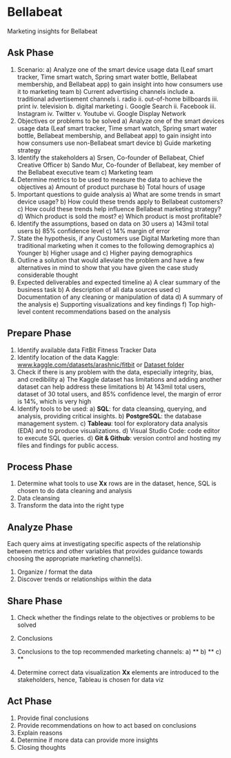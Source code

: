 # Bellabeat
Marketing insights for Bellabeat


## Ask Phase
1)	Scenario:
a)	Analyze one of the smart device usage data (Leaf smart tracker, Time smart watch, Spring smart water bottle, Bellabeat membership, and Bellabeat app) to gain insight into how consumers use it to marketing team
b)	Current advertising channels include
a.	traditional advertisement channels
i.	radio
ii.	out-of-home billboards
iii.	print
iv.	television
b.	digital marketing
i.	Google Search
ii.	Facebook
iii.	Instagram
iv.	Twitter
v.	Youtube
vi.	Google Display Network
2)	Objectives or problems to be solved
a)	Analyze one of the smart devices usage data (Leaf smart tracker, Time smart watch, Spring smart water bottle, Bellabeat membership, and Bellabeat app) to gain insight into how consumers use non-Bellabeat smart device
b)	Guide marketing strategy
3)	Identify the stakeholders
a)	Srsen, Co-founder of Bellabeat, Chief Creative Officer
b)	Sando Mur, Co-founder of Bellabeat, key member of the Bellabeat executive team
c)	Marketing team
4)	Determine metrics to be used to measure the data to achieve the objectives
a)	Amount of product purchase
b)	Total hours of usage
5)	Important questions to guide analysis
a)	What are some trends in smart device usage?
b)	How could these trends apply to Bellabeat customers?
c)	How could these trends help influence Bellabeat marketing strategy?
d)	Which product is sold the most?
e)	Which product is most profitable?
6)	Identify the assumptions, based on data on 30 users
a)	143mil total users
b)	85% confidence level
c)	14% margin of error
7)	State the hypothesis, if any
Customers use Digital Marketing more than traditional marketing when it comes to the following demographics
a)	Younger
b)	Higher usage and
c)	Higher paying demographics
8)	Outline a solution that would alleviate the problem and have a few alternatives in mind to show that you have given the case study considerable thought
9)	Expected deliverables and expected timeline
a)	A clear summary of the business task
b)	A description of all data sources used
c)	Documentation of any cleaning or manipulation of data
d)	A summary of the analysis
e)	Supporting visualizations and key findings
f)	Top high-level content recommendations based on the analysis

## Prepare Phase
1)	Identify available data
FitBit Fitness Tracker Data
2)	Identify location of the data
Kaggle: www.kaggle.com/datasets/arashnic/fitbit or [Dataset folder](/dataset)
3)	Check if there is any problem with the data, especially integrity, bias, and credibility
a)	The Kaggle dataset has limitations and adding another dataset can help address these limitations
b)	At 143mil total users, dataset of 30 total users, and 85% confidence level, the margin of error is 14%, which is very high
4) Identify tools to be used:
a) **SQL**: for data cleansing, querying, and analysis, providing critical insights.
b) **PostgreSQL**: the database management system.
c) **Tableau**: tool for exploratory data analysis (EDA) and to produce visualizations.
d) Visual Studio Code: code editor to execute SQL queries.
d) **Git & Github**: version control and hosting my files and findings for public access.


## Process Phase
1)	Determine what tools to use
**Xx** rows are in the dataset, hence, SQL is chosen to do data cleaning and analysis
2)	Data cleansing
3)	Transform the data into the right type

## Analyze Phase
Each query aims at investigating specific aspects of the relationship between metrics and other variables that provides guidance towards choosing the appropriate marketing channel(s).
1)	Organize / format the data
2)	Discover trends or relationships within the data

## Share Phase
1)	Check whether the findings relate to the objectives or problems to be solved

2)	Conclusions

3) Conclusions to the top recommended marketing channels:
a) **
b) **
c) **

4)	Determine correct data visualization
**Xx** elements are introduced to the stakeholders, hence, Tableau is chosen for data viz

## Act Phase
1)	Provide final conclusions
2)	Provide recommendations on how to act based on conclusions
3)	Explain reasons
4)	Determine if more data can provide more insights
5)	Closing thoughts
